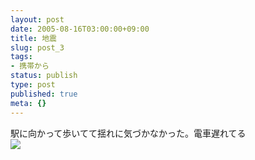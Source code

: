 ```yaml
---
layout: post
date: 2005-08-16T03:00:00+09:00
title: 地震
slug: post_3
tags:
- 携帯から
status: publish
type: post
published: true
meta: {}
---
```

<div class="caption">駅に向かって歩いてて揺れに気づかなかった。電車遅れてる
</div>
<div class="photo"><img src="http://wo.skr.jp/images/uploads/blog-photo-1124161622.08-0.jpg" /></div>
